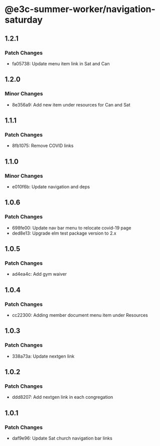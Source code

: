 # @e3c-summer-worker/navigation-saturday

## 1.2.1

### Patch Changes

- fa05738: Update menu item link in Sat and Can

## 1.2.0

### Minor Changes

- 8e356a9: Add new item under resources for Can and Sat

## 1.1.1

### Patch Changes

- 8fb1075: Remove COVID links

## 1.1.0

### Minor Changes

- e010f6b: Update navigation and deps

## 1.0.6

### Patch Changes

- 698fe00: Update nav bar menu to relocate covid-19 page
- ded8e13: Upgrade elm test package version to 2.x

## 1.0.5

### Patch Changes

- ad4ea4c: Add gym waiver

## 1.0.4

### Patch Changes

- cc22300: Adding member document menu item under Resources

## 1.0.3

### Patch Changes

- 338a73a: Update nextgen link

## 1.0.2

### Patch Changes

- ddd8207: Add nextgen link in each congregation

## 1.0.1

### Patch Changes

- daf9e96: Update Sat church navigation bar links
